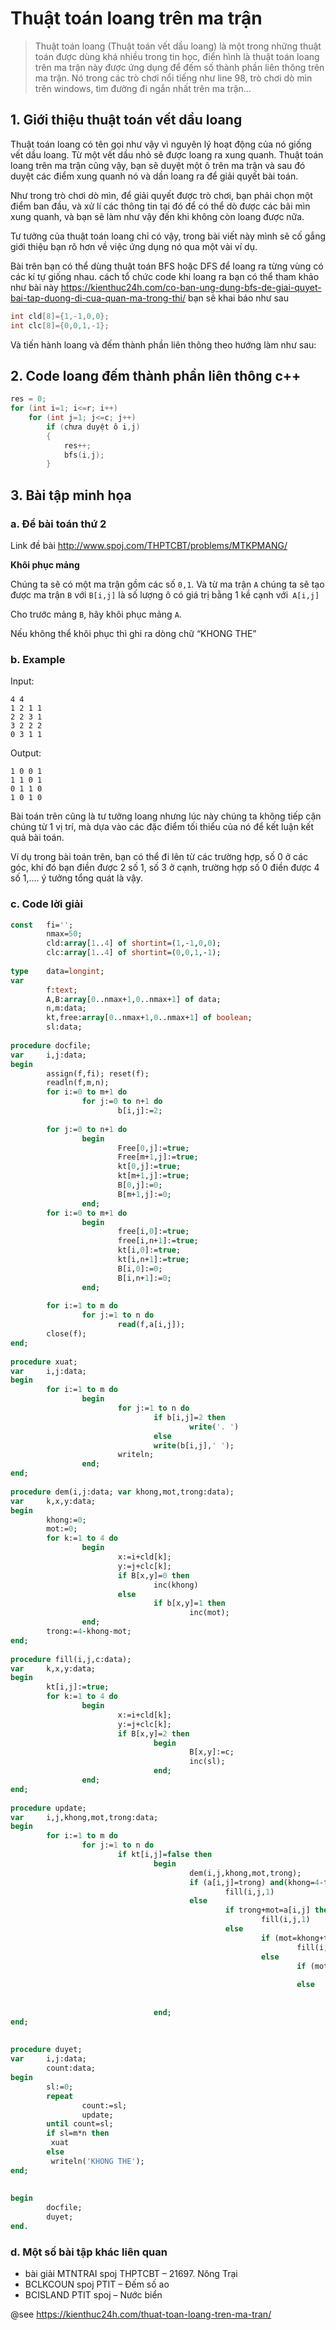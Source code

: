 # Thuật toán loang trên ma trận
>Thuật toán loang (Thuật toán vết dầu loang) là một trong những thuật toán được dùng khá nhiều trong tin học, điển hình là thuật toán loang trên ma trận này được ứng dụng để đếm số thành phần liên thông trên ma trận. Nó trong các trò chơi nổi tiếng như line 98, trò chơi dò mìn trên windows, tìm đường đi ngắn nhất trên ma trận…

## 1. Giới thiệu thuật toán vết dầu loang

Thuật toán loang có tên gọi như vậy vì nguyên lý hoạt động của nó giống vết dầu loang. Từ một vết dầu nhỏ sẽ được loang ra xung quanh. Thuật toán loang trên ma trận cũng vậy, bạn sẽ duyệt một ô trên ma trận và sau đó duyệt các điểm xung quanh nó và dần loang ra để giải quyết bài toán.

Như trong trò chơi dò mìn, để giải quyết được trò chơi, bạn phải chọn một điểm ban đầu, và xử lí các thông tin tại đó để có thể dò được các bãi mìn xung quanh, và bạn sẽ làm như vậy đến khi không còn loang được nữa.

Tư tưởng của thuật toán loang chỉ có vậy, trong bài viết này mình sẽ cố gắng giới thiệu bạn rõ hơn về việc ứng dụng nó qua một vài ví dụ.

Bài trên bạn có thể dùng thuật toán BFS hoặc DFS để loang ra từng vùng có các kí tự giống nhau. cách tổ chức code khi loang ra bạn có thể tham khảo như bài này https://kienthuc24h.com/co-ban-ung-dung-bfs-de-giai-quyet-bai-tap-duong-di-cua-quan-ma-trong-thi/ bạn sẽ khai báo như sau

```C++
int cld[8]={1,-1,0,0};
int clc[8]={0,0,1,-1};
```

Và tiến hành loang và đếm thành phần liên thông theo hướng làm như sau:

## 2. Code loang đếm thành phần liên thông c++

```c++	
res = 0;
for (int i=1; i<=r; i++)
    for (int j=1; j<=c; j++)
        if (chưa duyệt ô i,j) 
        {
            res++;
            bfs(i,j);
        }
```

## 3. Bài tập minh họa
### a. Đề bài toán thứ 2

Link đề bài http://www.spoj.com/THPTCBT/problems/MTKPMANG/

**Khôi phục mảng**

Chúng ta sẽ có một ma trận gồm các số `0,1`. Và từ ma trận `A` chúng ta sẽ tạo được ma trận `B` với `B[i,j]` là số lượng ô có giá trị bằng 1 kề cạnh với` A[i,j]`

Cho trước mảng `B`, hãy  khôi phục mảng `A`.

Nếu không thể khôi phục thì ghi ra dòng chữ “KHONG THE”
### b. Example

Input:

```
4 4
1 2 1 1
2 2 3 1
3 2 2 2
0 3 1 1
```

Output:

```
1 0 0 1
1 1 0 1
0 1 1 0
1 0 1 0
```

Bài toán trên cũng là tư tưởng loang nhưng lúc này chúng ta không tiếp cận chúng từ 1 vị trí, mà dựa vào các đặc điểm tối thiểu của nó để kết luận kết quả bài toán.

Ví dụ trong bài toán trên, bạn có thể đi lên từ các trường hợp, số 0 ở các góc, khi đó bạn điền được 2 số 1, số 3 ở cạnh, trường hợp số 0 điền được 4 số 1,…. ý tưởng tổng quát là vậy.

### c. Code lời giải

```pascal
const   fi='';
        nmax=50;
        cld:array[1..4] of shortint=(1,-1,0,0);
        clc:array[1..4] of shortint=(0,0,1,-1);
 
type    data=longint;
var
        f:text;
        A,B:array[0..nmax+1,0..nmax+1] of data;
        n,m:data;
        kt,free:array[0..nmax+1,0..nmax+1] of boolean;
        sl:data;
 
procedure docfile;
var     i,j:data;
begin
        assign(f,fi); reset(f);
        readln(f,m,n);
        for i:=0 to m+1 do
                for j:=0 to n+1 do
                        b[i,j]:=2;
 
        for j:=0 to n+1 do
                begin
                        Free[0,j]:=true;
                        Free[m+1,j]:=true;
                        kt[0,j]:=true;
                        kt[m+1,j]:=true;
                        B[0,j]:=0;
                        B[m+1,j]:=0;
                end;
        for i:=0 to m+1 do
                begin
                        free[i,0]:=true;
                        free[i,n+1]:=true;
                        kt[i,0]:=true;
                        kt[i,n+1]:=true;
                        B[i,0]:=0;
                        B[i,n+1]:=0;
                end;
 
        for i:=1 to m do
                for j:=1 to n do
                        read(f,a[i,j]);
        close(f);
end;
 
procedure xuat;
var     i,j:data;
begin
        for i:=1 to m do
                begin
                        for j:=1 to n do
                                if b[i,j]=2 then
                                        write('. ')
                                else
                                write(b[i,j],' ');
                        writeln;
                end;
end;
 
procedure dem(i,j:data; var khong,mot,trong:data);
var     k,x,y:data;
begin
        khong:=0;
        mot:=0;
        for k:=1 to 4 do
                begin
                        x:=i+cld[k];
                        y:=j+clc[k];
                        if B[x,y]=0 then
                                inc(khong)
                        else
                                if b[x,y]=1 then
                                        inc(mot);
                end;
        trong:=4-khong-mot;
end;
 
procedure fill(i,j,c:data);
var     k,x,y:data;
begin 
        kt[i,j]:=true;
        for k:=1 to 4 do
                begin
                        x:=i+cld[k];
                        y:=j+clc[k];
                        if B[x,y]=2 then
                                begin
                                        B[x,y]:=c;
                                        inc(sl);
                                end;
                end;
end;
 
procedure update;
var     i,j,khong,mot,trong:data;
begin
        for i:=1 to m do
                for j:=1 to n do
                        if kt[i,j]=false then
                                begin
                                        dem(i,j,khong,mot,trong);
                                        if (a[i,j]=trong) and(khong=4-trong) then
                                                fill(i,j,1)
                                        else
                                                if trong+mot=a[i,j] then
                                                        fill(i,j,1)
                                                else
                                                        if (mot=khong+trong) and (mot=a[i,j]) then
                                                                fill(i,j,0)
                                                        else
                                                                if (mot=a[i,j]) then
                                                                        fill(i,j,0)
                                                                else
                                                                        if 4-khong=a[i,j] then
                                                                                fill(i,j,1); 
                                end;
end;
 
 
procedure duyet;
var     i,j:data;
        count:data;
begin
        sl:=0;
        repeat
                count:=sl;
                update;
        until count=sl;
        if sl=m*n then
         xuat
        else
         writeln('KHONG THE');
end;
 
 
begin
        docfile;
        duyet; 
end.
```

### d. Một số bài tập khác liên quan

* bài giải MTNTRAI spoj THPTCBT – 21697. Nông Trại
* BCLKCOUN spoj PTIT – Đếm số ao
* BCISLAND PTIT spoj – Nước biển

@see https://kienthuc24h.com/thuat-toan-loang-tren-ma-tran/